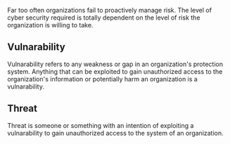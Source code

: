 Far too often organizations fail to proactively manage risk. The level of cyber security required is totally dependent on the level of risk the organization is willing to take.

## Vulnarability
Vulnarability refers to any weakness or gap in an organization's protection system. Anything that can be exploited to gain unauthorized access to the organization's information or potentially harm an organization is a vulnarability.

## Threat
Threat is someone or something with an intention of exploiting a vulnarability to gain unauthorized access to the system of an organization.

